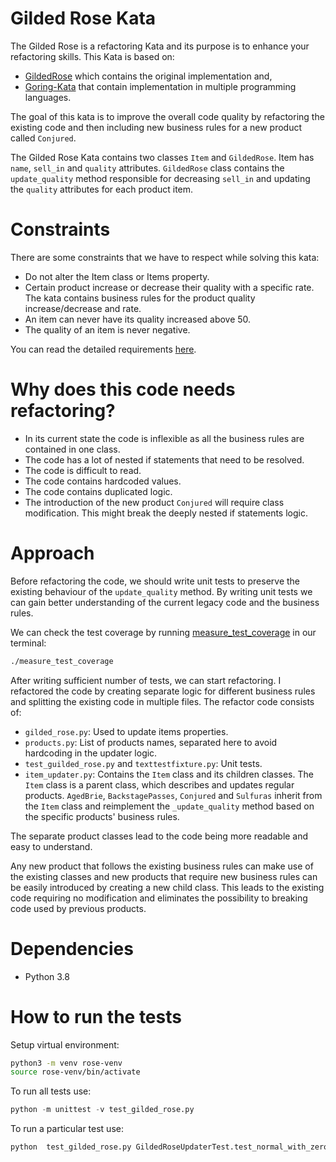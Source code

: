 # Gilded Rose Kata

The Gilded Rose is a refactoring Kata and its purpose is to enhance your refactoring skills.
This Kata is based on: 
* [GildedRose](https://github.com/NotMyself/GildedRose) which contains the original implementation and,
* [Goring-Kata](https://github.com/emilybache/GildedRose-Refactoring-Kata) that contain implementation in multiple programming languages.

The goal of this kata is to improve the overall code quality by refactoring the existing code and then including new business rules for a new product called
`Conjured`.

The Gilded Rose Kata contains two classes `Item` and `GildedRose`. Item has `name`, `sell_in` and `quality` attributes. 
`GildedRose` class contains the `update_quality` method responsible for decreasing `sell_in` and updating the `quality` attributes for each product item.

# Constraints

There are some constraints that we have to respect while solving this kata:

* Do not alter the Item class or Items property.
* Certain product increase or decrease their quality with a specific rate. The kata contains business rules for the product quality increase/decrease and rate.
* An item can never have its quality increased above 50.
* The quality of an item is never negative.

You can read the detailed requirements [here](requirements.md).

# Why does this code needs refactoring?

* In its current state the code is inflexible as all the business rules are contained in one class.
* The code has a lot of nested if statements that need to be resolved.
* The code is difficult to read.
* The code contains hardcoded values.
* The code contains duplicated logic.
* The introduction of the new product `Conjured` will require class modification. This might break the deeply nested if statements logic.

# Approach

Before refactoring the code, we should write unit tests to preserve the existing behaviour of the `update_quality` method.
By writing unit tests we can gain better understanding of the current legacy code and the business rules.

We can check the test coverage by running [measure_test_coverage](measure_test_coverage.sh) in our terminal:

```bash
./measure_test_coverage
```

After writing sufficient number of tests, we can start refactoring.
I refactored the code by creating separate logic for different business rules and splitting the existing code in multiple files.
The refactor code consists of:

* `gilded_rose.py`: Used to update items properties.
* `products.py`: List of products names, separated here to avoid hardcoding in the updater logic.
* `test_guilded_rose.py` and `texttestfixture.py`: Unit tests.
* `item_updater.py`: Contains the `Item` class and its children classes. The `Item` class is a parent class, which describes and updates regular products.
`AgedBrie`, `BackstagePasses`, `Conjured` and `Sulfuras` inherit from the `Item` class and reimplement the `_update_quality` method
based on the specific products' business rules.

The separate product classes lead to the code being more readable and easy to understand.

Any new product that follows the existing business rules can make use of the existing classes and new 
products that require new business rules can be easily introduced by creating a new child class. 
This leads to the existing code requiring no modification and eliminates the possibility to breaking code used by previous products.


# Dependencies

* Python 3.8

# How to run the tests

Setup virtual environment:

```bash
python3 -m venv rose-venv
source rose-venv/bin/activate
```

To run all tests use:

```python
python -m unittest -v test_gilded_rose.py
```

To run a particular test use:

```python
python  test_gilded_rose.py GildedRoseUpdaterTest.test_normal_with_zero_quality
```